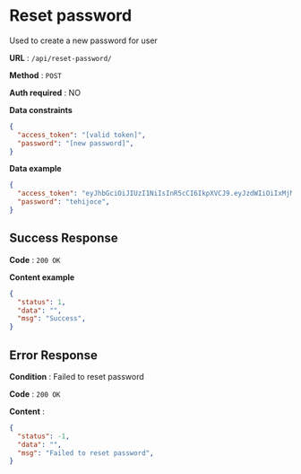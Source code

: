 # Reset password

Used to create a new password for user

**URL** : `/api/reset-password/`

**Method** : `POST`

**Auth required** : NO

**Data constraints**

```json
{
  "access_token": "[valid token]",
  "password": "[new password]",
}
```

**Data example**

```json
{
  "access_token": "eyJhbGciOiJIUzI1NiIsInR5cCI6IkpXVCJ9.eyJzdWIiOiIxMjM0NTY3ODkwIiwibmFtZSI6IkpvaG4gRG9lIiwiaWF0IjoxNTE2MjM5MDIyfQ.SflKxwRJSMeKKF2QT4fwpMeJf36POk6yJV_adQssw5c",
  "password": "tehijoce",
}
```

## Success Response

**Code** : `200 OK`

**Content example**

```json
{
  "status": 1,
  "data": "",
  "msg": "Success",
}
```

## Error Response

**Condition** : Failed to reset password

**Code** : `200 OK`

**Content** :

```json
{
  "status": -1,
  "data": "",
  "msg": "Failed to reset password",
}
```